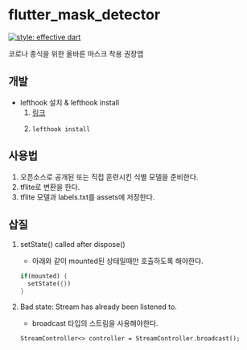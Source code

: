 # flutter_mask_detector

[![style: effective dart](https://img.shields.io/badge/style-effective_dart-40c4ff.svg)](https://pub.dev/packages/effective_dart)

코로나 종식을 위한 올바른 마스크 착용 권장앱

## 개발

- lefthook 설치 & lefthook install
  1. [링크](https://github.com/Arkweid/lefthook)
  2. ```shell
     lefthook install
     ```

## 사용법

1. 오픈소스로 공개된 또는 직접 훈련시킨 식별 모델을 준비한다.
2. tflite로 변환을 한다.
3. tflite 모델과 labels.txt를 assets에 저장한다.

## 삽질

1. setState() called after dispose()

   - 아래와 같이 mounted된 상태일때만 호출하도록 해야한다.

   ```dart
   if(mounted) {
     setState({})
   }
   ```

2. Bad state: Stream has already been listened to.
   - broadcast 타입의 스트림을 사용해야한다.
   ```
   StreamController<> controller = StreamController.broadcast();
   ```
